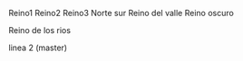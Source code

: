 Reino1
Reino2
Reino3
Norte
sur
Reino del valle
Reino oscuro













Reino de los rios



linea 2 (master)
